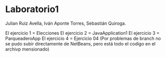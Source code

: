 # Laboratorio1

Julian Ruiz Avella, Iván Aponte Torres, Sebastián Quiroga.

El ejercicio 1 = Elecciones
El ejercicio 2 = JavaApplication1
El ejercicio 3 = ParqueaderoApp
El ejercicio 4 = Ejercicio 04 (Por problemas de branch no se pudo subir directamente de NetBeans, pero está todo el codigo en el archivp mensionado)
